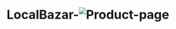 # LocalBazar-![Product-page](https://github.com/user-attachments/assets/3baffe35-5805-4be1-9cec-5b321ce98821)
